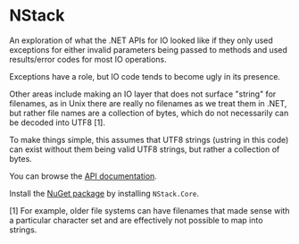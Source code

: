 # NStack

An exploration of what the .NET APIs for IO looked like if they only
used exceptions for either invalid parameters being passed to
methods and used results/error codes for most IO operations.

Exceptions have a role, but IO code tends to become ugly in its presence.

Other areas include making an IO layer that does not surface "string" for
filenames, as in Unix there are really no filenames as we treat them in
.NET, but rather file names are a collection of bytes, which do not necessarily
can be decoded into UTF8 [1].  

To make things simple, this assumes that UTF8 strings (ustring in this code)
can exist without them being valid UTF8 strings, but rather a collection of bytes.

You can browse the [API documentation](https://migueldeicaza.github.io/NStack/api/NStack.html).

Install the [NuGet package](https://www.nuget.org/packages/NStack.Core) by installing
`NStack.Core`.

[1] For example, older file systems can have filenames that made sense with
a particular character set and are effectively not possible to map into strings.

